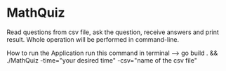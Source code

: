 # MathQuiz
Read questions from csv file, ask the question, receive answers and print result. Whole operation will be performed in command-line.

How to run the Application
run this command in terminal -->
go build . && ./MathQuiz  -time="your desired time" -csv="name of the csv file"
